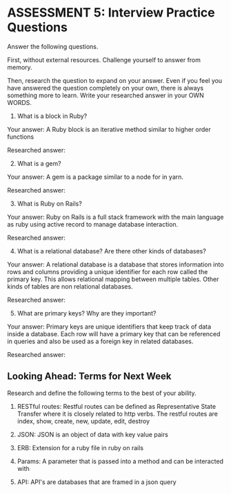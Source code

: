 # ASSESSMENT 5: Interview Practice Questions
Answer the following questions.

First, without external resources. Challenge yourself to answer from memory.

Then, research the question to expand on your answer. Even if you feel you have answered the question completely on your own, there is always something more to learn. Write your researched answer in your OWN WORDS.

1. What is a block in Ruby?

  Your answer:  A Ruby block is an iterative method similar to higher order functions

  Researched answer:



2. What is a gem?

  Your answer:  A gem is a package similar to a node for in yarn.

  Researched answer:



3. What is Ruby on Rails?

  Your answer:  Ruby on Rails is a full stack framework with the main language as ruby using active record to manage database interaction.

  Researched answer:



4. What is a relational database? Are there other kinds of databases?

  Your answer:  A relational database is a database that stores information into rows and columns providing a unique identifier for each row called the primary key.  This allows relational mapping between multiple tables.  Other kinds of tables are non relational databases.

  Researched answer:



5. What are primary keys? Why are they important?

  Your answer:  Primary keys are unique identifiers that keep track of data inside a database.  Each row will have a primary key that can be referenced in queries and also be used as a foreign key in related databases.

  Researched answer:



## Looking Ahead: Terms for Next Week
Research and define the following terms to the best of your ability.

1. RESTful routes:  Restful routes can be defined as Representative State Transfer where it is closely related to http verbs.  The restful routes are index, show, create, new, update, edit, destroy

2. JSON:  JSON is an object of data with key value pairs

3. ERB:  Extension for a ruby file in ruby on rails

4. Params: A parameter that is passed into a method and can be interacted with

5. API: API's are databases that are framed in a json query 
